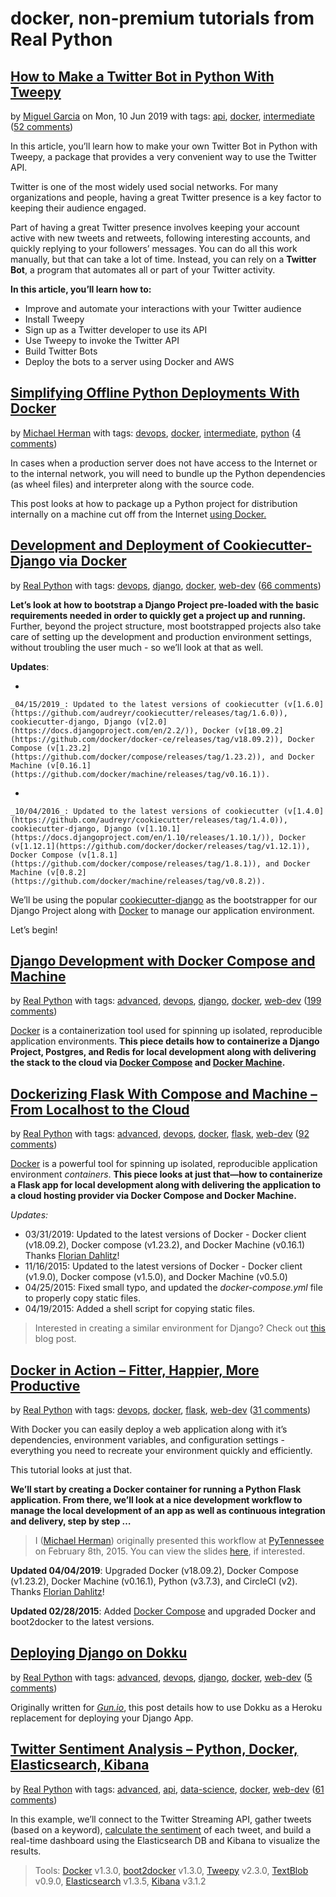 # docker, non-premium tutorials from Real Python

## [How to Make a Twitter Bot in Python With Tweepy][1]
by [Miguel Garcia][2] on Mon, 10 Jun 2019 with tags: [api][3], [docker][4], [intermediate][5] ([52 comments][6])

In this article, you’ll learn how to make your own Twitter Bot in Python with Tweepy, a package that provides a very convenient way to use the Twitter API.

Twitter is one of the most widely used social networks. For many organizations and people, having a great Twitter presence is a key factor to keeping their audience engaged.

Part of having a great Twitter presence involves keeping your account active with new tweets and retweets, following interesting accounts, and quickly replying to your followers’ messages. You can do all this work manually, but that can take a lot of time. Instead, you can rely on a __Twitter Bot__, a program that automates all or part of your Twitter activity.

__In this article, you’ll learn how to:__

*   Improve and automate your interactions with your Twitter audience
*   Install Tweepy
*   Sign up as a Twitter developer to use its API
*   Use Tweepy to invoke the Twitter API
*   Build Twitter Bots
*   Deploy the bots to a server using Docker and AWS

[1]: https://realpython.com/twitter-bot-python-tweepy/
[2]: https://realpython.com/twitter-bot-python-tweepy/#author
[3]: https://realpython.com/tutorials/api/
[4]: https://realpython.com/tutorials/docker/
[5]: https://realpython.com/tutorials/intermediate/
[6]: https://realpython.com/twitter-bot-python-tweepy/#reader-comments


## [Simplifying Offline Python Deployments With Docker][7]
by [Michael Herman][8] with tags: [devops][9], [docker][10], [intermediate][11], [python][12] ([4 comments][13])

In cases when a production server does not have access to the Internet or to the internal network, you will need to bundle up the Python dependencies (as wheel files) and interpreter along with the source code.

This post looks at how to package up a Python project for distribution internally on a machine cut off from the Internet [using Docker.](https://realpython.com/docker-in-action-fitter-happier-more-productive/)

[7]: https://realpython.com/offline-python-deployments-with-docker/
[8]: https://realpython.com/offline-python-deployments-with-docker/#author
[9]: https://realpython.com/tutorials/devops/
[10]: https://realpython.com/tutorials/docker/
[11]: https://realpython.com/tutorials/intermediate/
[12]: https://realpython.com/tutorials/python/
[13]: https://realpython.com/offline-python-deployments-with-docker/#reader-comments


## [Development and Deployment of Cookiecutter-Django via Docker][14]
by [Real Python][15] with tags: [devops][16], [django][17], [docker][18], [web-dev][19] ([66 comments][20])

__Let’s look at how to bootstrap a Django Project pre-loaded with the basic requirements needed in order to quickly get a project up and running.__ Further, beyond the project structure, most bootstrapped projects also take care of setting up the development and production environment settings, without troubling the user much - so we’ll look at that as well.

__Updates__:

*   
    
    _04/15/2019_: Updated to the latest versions of cookiecutter (v[1.6.0](https://github.com/audreyr/cookiecutter/releases/tag/1.6.0)), cookiecutter-django, Django (v[2.0](https://docs.djangoproject.com/en/2.2/)), Docker (v[18.09.2](https://github.com/docker/docker-ce/releases/tag/v18.09.2)), Docker Compose (v[1.23.2](https://github.com/docker/compose/releases/tag/1.23.2)), and Docker Machine (v[0.16.1](https://github.com/docker/machine/releases/tag/v0.16.1)).
    
    
*   
    
    _10/04/2016_: Updated to the latest versions of cookiecutter (v[1.4.0](https://github.com/audreyr/cookiecutter/releases/tag/1.4.0)), cookiecutter-django, Django (v[1.10.1](https://docs.djangoproject.com/en/1.10/releases/1.10.1/)), Docker (v[1.12.1](https://github.com/docker/docker/releases/tag/v1.12.1)), Docker Compose (v[1.8.1](https://github.com/docker/compose/releases/tag/1.8.1)), and Docker Machine (v[0.8.2](https://github.com/docker/machine/releases/tag/v0.8.2)).
    
    

We’ll be using the popular [cookiecutter-django](https://github.com/pydanny/cookiecutter-django) as the bootstrapper for our Django Project along with [Docker](https://www.docker.com/) to manage our application environment.

Let’s begin!

[14]: https://realpython.com/development-and-deployment-of-cookiecutter-django-via-docker/
[15]: https://realpython.com/development-and-deployment-of-cookiecutter-django-via-docker/#team
[16]: https://realpython.com/tutorials/devops/
[17]: https://realpython.com/tutorials/django/
[18]: https://realpython.com/tutorials/docker/
[19]: https://realpython.com/tutorials/web-dev/
[20]: https://realpython.com/development-and-deployment-of-cookiecutter-django-via-docker/#reader-comments


## [Django Development with Docker Compose and Machine][21]
by [Real Python][22] with tags: [advanced][23], [devops][24], [django][25], [docker][26], [web-dev][27] ([199 comments][28])

[Docker](https://www.docker.com/) is a containerization tool used for spinning up isolated, reproducible application environments. __This piece details how to containerize a Django Project, Postgres, and Redis for local development along with delivering the stack to the cloud via [Docker Compose](https://docs.docker.com/compose/) and [Docker Machine](http://docs.docker.com/machine/).__

[21]: https://realpython.com/django-development-with-docker-compose-and-machine/
[22]: https://realpython.com/django-development-with-docker-compose-and-machine/#team
[23]: https://realpython.com/tutorials/advanced/
[24]: https://realpython.com/tutorials/devops/
[25]: https://realpython.com/tutorials/django/
[26]: https://realpython.com/tutorials/docker/
[27]: https://realpython.com/tutorials/web-dev/
[28]: https://realpython.com/django-development-with-docker-compose-and-machine/#reader-comments


## [Dockerizing Flask With Compose and Machine – From Localhost to the Cloud][29]
by [Real Python][30] with tags: [advanced][31], [devops][32], [docker][33], [flask][34], [web-dev][35] ([92 comments][36])

[Docker](https://www.docker.com/) is a powerful tool for spinning up isolated, reproducible application environment _containers_. __This piece looks at just that—how to containerize a Flask app for local development along with delivering the application to a cloud hosting provider via Docker Compose and Docker Machine.__

_Updates:_

*   03/31/2019: Updated to the latest versions of Docker - Docker client (v18.09.2), Docker compose (v1.23.2), and Docker Machine (v0.16.1) Thanks [Florian Dahlitz](https://github.com/DahlitzFlorian)!
*   11/16/2015: Updated to the latest versions of Docker - Docker client (v1.9.0), Docker compose (v1.5.0), and Docker Machine (v0.5.0)
*   04/25/2015: Fixed small typo, and updated the _docker-compose.yml_ file to properly copy static files.
*   04/19/2015: Added a shell script for copying static files.

>  
> Interested in creating a similar environment for Django? Check out [this](https://realpython.com/django-development-with-docker-compose-and-machine/) blog post.
> 

[29]: https://realpython.com/dockerizing-flask-with-compose-and-machine-from-localhost-to-the-cloud/
[30]: https://realpython.com/dockerizing-flask-with-compose-and-machine-from-localhost-to-the-cloud/#team
[31]: https://realpython.com/tutorials/advanced/
[32]: https://realpython.com/tutorials/devops/
[33]: https://realpython.com/tutorials/docker/
[34]: https://realpython.com/tutorials/flask/
[35]: https://realpython.com/tutorials/web-dev/
[36]: https://realpython.com/dockerizing-flask-with-compose-and-machine-from-localhost-to-the-cloud/#reader-comments


## [Docker in Action – Fitter, Happier, More Productive][37]
by [Real Python][38] with tags: [devops][39], [docker][40], [flask][41], [web-dev][42] ([31 comments][43])

With Docker you can easily deploy a web application along with it’s dependencies, environment variables, and configuration settings - everything you need to recreate your environment quickly and efficiently.

This tutorial looks at just that.

__We’ll start by creating a Docker container for running a Python Flask application. From there, we’ll look at a nice development workflow to manage the local development of an app as well as continuous integration and delivery, step by step …__

>  
> I ([Michael Herman](https://twitter.com/mikeherman)) originally presented this workflow at [ PyTennessee](https://www.pytennessee.org/) on February 8th, 2015. You can view the slides [here](http://realpython.github.io/fitter-happier-docker/), if interested.
> 

__Updated 04/04/2019__: Upgraded Docker (v18.09.2), Docker Compose (v1.23.2), Docker Machine (v0.16.1), Python (v3.7.3), and CircleCI (v2). Thanks [Florian Dahlitz](https://github.com/DahlitzFlorian)!

__Updated 02/28/2015__: Added [Docker Compose](https://docs.docker.com/compose/) and upgraded Docker and boot2docker to the latest versions.

[37]: https://realpython.com/docker-in-action-fitter-happier-more-productive/
[38]: https://realpython.com/docker-in-action-fitter-happier-more-productive/#team
[39]: https://realpython.com/tutorials/devops/
[40]: https://realpython.com/tutorials/docker/
[41]: https://realpython.com/tutorials/flask/
[42]: https://realpython.com/tutorials/web-dev/
[43]: https://realpython.com/docker-in-action-fitter-happier-more-productive/#reader-comments


## [Deploying Django on Dokku][44]
by [Real Python][45] with tags: [advanced][46], [devops][47], [django][48], [docker][49], [web-dev][50] ([5 comments][51])

Originally written for _[Gun.io](http://www.gun.io)_, this post details how to use Dokku as a Heroku replacement for deploying your Django App.

[44]: https://realpython.com/deploying-a-django-app-on-dokku/
[45]: https://realpython.com/
[46]: https://realpython.com/tutorials/advanced/
[47]: https://realpython.com/tutorials/devops/
[48]: https://realpython.com/tutorials/django/
[49]: https://realpython.com/tutorials/docker/
[50]: https://realpython.com/tutorials/web-dev/
[51]: https://realpython.com/deploying-a-django-app-on-dokku/#reader-comments


## [Twitter Sentiment Analysis – Python, Docker, Elasticsearch, Kibana][52]
by [Real Python][53] with tags: [advanced][54], [api][55], [data-science][56], [docker][57], [web-dev][58] ([61 comments][59])

In this example, we’ll connect to the Twitter Streaming API, gather tweets (based on a keyword), [calculate the sentiment](https://realpython.com/python-keras-text-classification/) of each tweet, and build a real-time dashboard using the Elasticsearch DB and Kibana to visualize the results.

>  
> Tools: [Docker](https://www.docker.com/) v1.3.0, [boot2docker](http://boot2docker.io/) v1.3.0, [Tweepy](http://www.tweepy.org/) v2.3.0, [TextBlob](http://textblob.readthedocs.org/en/dev/) v0.9.0, [Elasticsearch](http://www.elasticsearch.org/) v1.3.5, [Kibana](http://www.elasticsearch.org/overview/kibana/) v3.1.2
> 

[52]: https://realpython.com/twitter-sentiment-python-docker-elasticsearch-kibana/
[53]: https://realpython.com/
[54]: https://realpython.com/tutorials/advanced/
[55]: https://realpython.com/tutorials/api/
[56]: https://realpython.com/tutorials/data-science/
[57]: https://realpython.com/tutorials/docker/
[58]: https://realpython.com/tutorials/web-dev/
[59]: https://realpython.com/twitter-sentiment-python-docker-elasticsearch-kibana/#reader-comments


